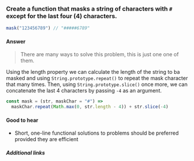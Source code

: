 ### Create a function that masks a string of characters with `#` except for the last four (4) characters.

```js
mask("123456789") // "#####6789"
```

#### Answer

> There are many ways to solve this problem, this is just one one of them.

Using the length property we can calculate the length of the string to ba masked and using `String.prototype.repeat()` to repeat the mask character that many times. Then, using `String.prototype.slice()` once more, we can concatenate the last 4 characters by passing `-4` as an argument.

```js
const mask = (str, maskChar = "#") =>
  maskChar.repeat(Math.max(0, str.length - 4)) + str.slice(-4)
```

#### Good to hear

* Short, one-line functional solutions to problems should be preferred provided they are efficient

##### Additional links

<!-- tags: (javascript) -->

<!-- expertise: (1) -->
